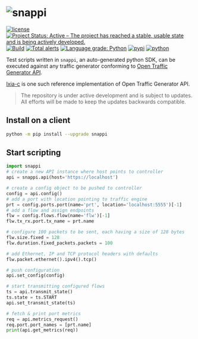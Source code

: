 # ![snappi](snappi-logo.png)

[![license](https://img.shields.io/badge/license-MIT-green.svg)](https://en.wikipedia.org/wiki/MIT_License)
[![Project Status: Active – The project has reached a stable, usable state and is being actively developed.](https://www.repostatus.org/badges/latest/active.svg)](https://www.repostatus.org/#active)
[![Build](https://github.com/open-traffic-generator/snappi/workflows/Build/badge.svg)](https://github.com/open-traffic-generator/snappi/actions)
[![Total alerts](https://img.shields.io/lgtm/alerts/g/open-traffic-generator/snappi.svg?logo=lgtm&logoWidth=18)](https://lgtm.com/projects/g/open-traffic-generator/snappi/alerts/)
[![Language grade: Python](https://img.shields.io/lgtm/grade/python/g/open-traffic-generator/snappi.svg?logo=lgtm&logoWidth=18)](https://lgtm.com/projects/g/open-traffic-generator/snappi/context:python)
[![pypi](https://img.shields.io/pypi/v/snappi.svg)](https://pypi.org/project/snappi)
[![python](https://img.shields.io/pypi/pyversions/snappi.svg)](https://pypi.python.org/pypi/snappi)

Test scripts written in `snappi`, an auto-generated python SDK, can be executed against any traffic generator conforming to [Open Traffic Generator API](https://github.com/open-traffic-generator/models).

[Ixia-c](https://github.com/open-traffic-generator/ixia-c) is one such reference implementation of Open Traffic Generator API.

> The repository is under active development and is subject to updates. All efforts will be made to keep the updates backwards compatible.

## Install on a client

```sh
python -m pip install --upgrade snappi
```

## Start scripting

```python
import snappi
# create a new API instance where host points to controller
api = snappi.api(host='https://localhost')

# create a config object to be pushed to controller
config = api.config()
# add a port with location pointing to traffic engine
prt = config.ports.port(name='prt', location='localhost:5555')[-1]
# add a flow and assign endpoints
flw = config.flows.flow(name='flw')[-1]
flw.tx_rx.port.tx_name = prt.name

# configure 100 packets to be sent, each having a size of 128 bytes
flw.size.fixed = 128
flw.duration.fixed_packets.packets = 100

# add Ethernet, IP and TCP protocol headers with defaults
flw.packet.ethernet().ipv4().tcp()

# push configuration
api.set_config(config)

# start transmitting configured flows
ts = api.transmit_state()
ts.state = ts.START
api.set_transmit_state(ts)

# fetch & print port metrics
req = api.metrics_request()
req.port.port_names = [prt.name]
print(api.get_metrics(req))
```
